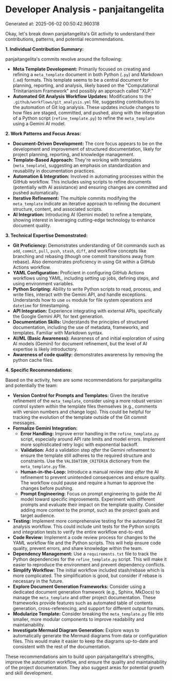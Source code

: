 # Developer Analysis - panjaitangelita
Generated at: 2025-06-02 00:50:42.960318

Okay, let's break down panjaitangelita's Git activity to understand their contributions, patterns, and potential recommendations.

**1. Individual Contribution Summary:**

panjaitangelita's commits revolve around the following:

*   **Meta Template Development:** Primarily focused on creating and refining a `meta_template` document in both Python (`.py`) and Markdown (`.md`) formats.  This template seems to be a central document for planning, reporting, and analysis, likely based on the "Computational Trinitarianism Framework" and possibly an approach called "XLP."
*   **Automated Git Analysis Workflow Updates:** Modifications to the `.github/workflows/git_analysis.yml` file, suggesting contributions to the automation of Git log analysis.  These updates include changes to how files are staged, committed, and pushed, along with the integration of a Python script (`refine_template.py`) to refine the `meta_template` using a Gemini AI model.

**2. Work Patterns and Focus Areas:**

*   **Document-Driven Development:**  The core focus appears to be on the development and improvement of structured documentation, likely for project planning, reporting, and knowledge management.
*   **Template-Based Approach:** They're working with templates (`meta_template`), suggesting an emphasis on standardization and reusability in documentation practices.
*   **Automation & Integration:** Involved in automating processes within the GitHub workflow.  This includes using scripts to refine documents (potentially with AI assistance) and ensuring changes are committed and pushed automatically.
*   **Iterative Refinement:** The multiple commits modifying the `meta_template` indicate an iterative approach to refining the document structure, content, and associated scripts.
*   **AI Integration:** Introducing AI (Gemini model) to refine a template, showing interest in leveraging cutting-edge technology to enhance document quality.

**3. Technical Expertise Demonstrated:**

*   **Git Proficiency:**  Demonstrates understanding of Git commands such as `add`, `commit`, `pull`, `push`, `stash`, `diff`, and workflow concepts like branching and rebasing (though one commit transitions away from rebase). Also demonstrates proficiency in using Git within a GitHub Actions workflow.
*   **YAML Configuration:**  Proficient in configuring GitHub Actions workflows using YAML, including setting up jobs, defining steps, and using environment variables.
*   **Python Scripting:**  Ability to write Python scripts to read, process, and write files, interact with the Gemini API, and handle exceptions. Understands how to use `os` module for file system operations and `datetime` for timestamping.
*   **API Integration:**  Experience integrating with external APIs, specifically the Google Gemini API, for text generation.
*   **Documentation Skills:**  Understands the principles of structured documentation, including the use of metadata, frameworks, and templates.  Familiar with Markdown syntax.
*   **AI/ML (Basic Awareness):**  Awareness of and initial exploration of using AI models (Gemini) for document refinement, but the level of AI expertise is likely introductory.
*   **Awareness of code quality:** demonstrates awareness by removing the python cache files.

**4. Specific Recommendations:**

Based on the activity, here are some recommendations for panjaitangelita and potentially the team:

*   **Version Control for Prompts and Templates:** Given the iterative refinement of the `meta_template`, consider using a more robust version control system *within* the template files themselves (e.g., comments with version numbers and change logs). This could be helpful for tracking the evolution of the template outside of the Git commit messages.
*   **Formalize Gemini Integration:**
    *   **Error Handling:** Improve error handling in the `refine_template.py` script, especially around API rate limits and model errors. Implement more sophisticated retry logic with exponential backoff.
    *   **Validation:** Add a validation step *after* the Gemini refinement to ensure the template still adheres to the required structure and constraints. Use the `VALIDATION_CRITERIA` dictionary from the `meta_template.py` file.
    *   **Human-in-the-Loop:** Introduce a manual review step *after* the AI refinement to prevent unintended consequences and ensure quality.  The workflow could pause and require a human to approve the changes before pushing.
    *   **Prompt Engineering:** Focus on prompt engineering to guide the AI model toward specific improvements. Experiment with different prompts and evaluate their impact on the template quality.  Consider adding more context to the prompt, such as the project goals and target audience.
*   **Testing:** Implement more comprehensive testing for the automated Git analysis workflow.  This could include unit tests for the Python scripts and integration tests to verify the entire workflow end-to-end.
*   **Code Review:** Implement a code review process for changes to the YAML workflow file and the Python scripts. This will help ensure code quality, prevent errors, and share knowledge within the team.
*   **Dependency Management:** Use a `requirements.txt` file to track the Python dependencies for the `refine_template.py` script. This will make it easier to reproduce the environment and prevent dependency conflicts.
*   **Simplify Workflow:** The initial workflow included stash/rebase which is more complicated. The simplification is good, but consider if rebase is necessary in the future.
*   **Explore Document Generation Frameworks:**  Consider using a dedicated document generation framework (e.g., Sphinx, MkDocs) to manage the `meta_template` and other project documentation.  These frameworks provide features such as automated table of contents generation, cross-referencing, and support for different output formats.
*   **Modularize Template:** Consider breaking the `meta_template.py` file into smaller, more modular components to improve readability and maintainability.
*   **Investigate Mermaid Diagram Generation:** Explore ways to automatically generate the Mermaid diagrams from data or configuration files.  This would make it easier to keep the diagrams up-to-date and consistent with the rest of the documentation.

These recommendations aim to build upon panjaitangelita's strengths, improve the automation workflow, and ensure the quality and maintainability of the project documentation. They also suggest areas for potential growth and skill development.
